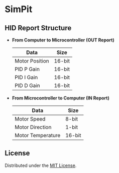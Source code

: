 # SimPit

## HID Report Structure

- **From Computer to Microcontroller (OUT Report)**

  | Data            | Size   |
  | --------------  | ------ |
  | Motor Position  | 16-bit |
  | PID P Gain      | 16-bit |
  | PID I Gain      | 16-bit |
  | PID D Gain      | 16-bit |

- **From Microcontroller to Computer (IN Report)**

  | Data            | Size   |
  | --------------  | ------ |
  | Motor Speed     | 8-bit  |
  | Motor Direction | 1-bit  |
  | Motor Temperature | 16-bit |

## License

Distributed under the [MIT License](LICENSE).

